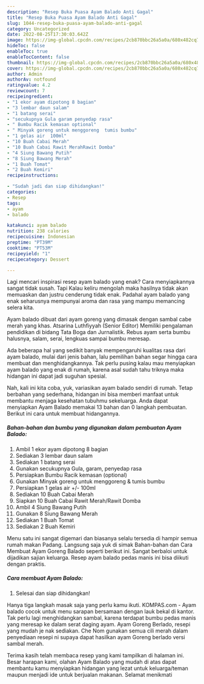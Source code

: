 ```yaml
---
description: "Resep Buka Puasa Ayam Balado Anti Gagal"
title: "Resep Buka Puasa Ayam Balado Anti Gagal"
slug: 1044-resep-buka-puasa-ayam-balado-anti-gagal
category: Uncategorized
date: 2022-08-25T17:30:03.642Z
image: https://img-global.cpcdn.com/recipes/2cb870bbc26a5a0a/680x482cq70/ayam-balado-foto-resep-utama.jpg
hideToc: false
enableToc: true
enableTocContent: false
thumbnail: https://img-global.cpcdn.com/recipes/2cb870bbc26a5a0a/680x482cq70/ayam-balado-foto-resep-utama.jpg
cover: https://img-global.cpcdn.com/recipes/2cb870bbc26a5a0a/680x482cq70/ayam-balado-foto-resep-utama.jpg
author: Admin
authorAv: notfound
ratingvalue: 4.2
reviewcount: 7
recipeingredient:
- "1 ekor ayam dipotong 8 bagian"
- "3 lembar daun salam"
- "1 batang serai"
- "secukupnya Gula garam penyedap rasa"
- " Bumbu Racik kemasan optional"
- " Minyak goreng untuk menggoreng  tumis bumbu"
- "1 gelas air  100ml"
- "10 Buah Cabai Merah"
- "10 Buah Cabai Rawit MerahRawit Domba"
- "4 Siung Bawang Putih"
- "8 Siung Bawang Merah"
- "1 Buah Tomat"
- "2 Buah Kemiri"
recipeinstructions:

- "Sudah jadi dan siap dihidangkan!"
categories:
- Resep
tags:
- ayam
- balado

katakunci: ayam balado 
nutrition: 238 calories
recipecuisine: Indonesian
preptime: "PT39M"
cooktime: "PT53M"
recipeyield: "1"
recipecategory: Dessert

---
```



Lagi mencari inspirasi resep ayam balado yang enak? Cara menyiapkannya sangat tidak susah. Tapi Kalau keliru mengolah maka hasilnya tidak akan memuaskan dan justru cenderung tidak enak. Padahal ayam balado yang enak seharusnya mempunyai aroma dan rasa yang mampu memancing selera kita.


Ayam balado dibuat dari ayam goreng yang dimasak dengan sambal cabe merah yang khas. Atsarina Luthfiyyah (Senior Editor) Memiliki pengalaman pendidikan di bidang Tata Boga dan Jurnalistik. Rebus ayam serta bumbu halusnya, salam, serai, lengkuas sampai bumbu meresap.

Ada beberapa hal yang sedikit banyak mempengaruhi kualitas rasa dari ayam balado, mulai dari jenis bahan, lalu pemilihan bahan segar hingga cara membuat dan menghidangkannya. Tak perlu pusing kalau mau menyiapkan ayam balado yang enak di rumah, karena asal sudah tahu triknya maka hidangan ini dapat jadi suguhan spesial.


Nah, kali ini kita coba, yuk, variasikan ayam balado sendiri di rumah. Tetap berbahan yang sederhana, hidangan ini bisa memberi manfaat untuk membantu menjaga kesehatan tubuhmu sekeluarga. Anda dapat menyiapkan Ayam Balado memakai 13 bahan dan 0 langkah pembuatan. Berikut ini cara untuk membuat hidangannya.

<!--inarticleads1-->

##### Bahan-bahan dan bumbu yang digunakan dalam pembuatan Ayam Balado:

1. Ambil 1 ekor ayam dipotong 8 bagian
1. Sediakan 3 lembar daun salam
1. Sediakan 1 batang serai
1. Gunakan secukupnya Gula, garam, penyedap rasa
1. Persiapkan  Bumbu Racik kemasan (optional)
1. Gunakan  Minyak goreng untuk menggoreng &amp; tumis bumbu
1. Persiapkan 1 gelas air +/- 100ml
1. Sediakan 10 Buah Cabai Merah
1. Siapkan 10 Buah Cabai Rawit Merah/Rawit Domba
1. Ambil 4 Siung Bawang Putih
1. Gunakan 8 Siung Bawang Merah
1. Sediakan 1 Buah Tomat
1. Sediakan 2 Buah Kemiri


Menu satu ini sangat digemari dan biasanya selalu tersedia di hampir semua rumah makan Padang. Langsung saja yuk di simak Bahan-bahan dan Cara Membuat Ayam Goreng Balado seperti berikut ini. Sangat berbaloi untuk dijadikan sajian keluarga. Resep ayam balado pedas manis ini bisa diikuti dengan praktis. 

<!--inarticleads2-->

##### Cara membuat Ayam Balado:


1. Selesai dan siap dihidangkan!

Hanya tiga langkah masak saja yang perlu kamu ikuti. KOMPAS.com - Ayam balado cocok untuk menu sarapan bersamaan dengan lauk bekal di kantor. Tak perlu lagi menghidangkan sambal, karena terdapat bumbu pedas manis yang meresap ke dalam serat daging ayam. Ayam Goreng Berlado, resepi yang mudah je nak sediakan. Che Nom gunakan semua cili merah dalam penyediaan resepi ni supaya dapat hasilkan ayam Goreng berlado versi sambal merah. 

Terima kasih telah membaca resep yang kami tampilkan di halaman ini. Besar harapan kami, olahan Ayam Balado yang mudah di atas dapat membantu kamu menyiapkan hidangan yang lezat untuk keluarga/teman maupun menjadi ide untuk berjualan makanan. Selamat menikmati
